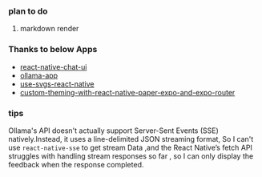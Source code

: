 ### plan to do
1. markdown render

### Thanks to below Apps

- [react-native-chat-ui](https://github.com/flyerhq/react-native-chat-ui)
- [ollama-app](https://github.com/JHubi1/ollama-app)
- [use-svgs-react-native](https://blog.logrocket.com/use-svgs-react-native-tutorial/)
- [custom-theming-with-react-native-paper-expo-and-expo-router](https://hemanshum.medium.com/the-ultimate-guide-to-custom-theming-with-react-native-paper-expo-and-expo-router-8eba14adcab3)

### tips
Ollama's API doesn't actually support Server-Sent Events (SSE) natively.Instead, it uses a line-delimited JSON streaming format, So I can't use ```react-native-sse``` to get stream Data ,and the React Native’s fetch API struggles with handling stream responses so far , so I can only display the feedback when the response completed.